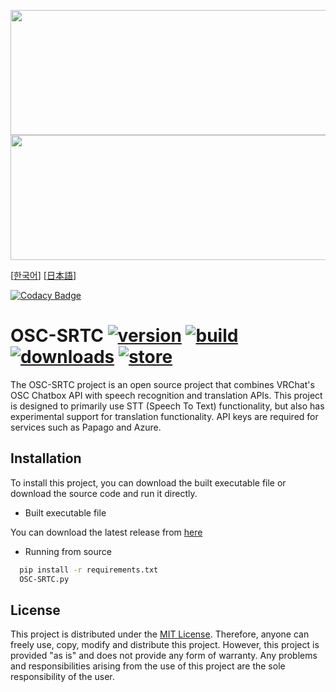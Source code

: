 <p align="center">
  <img src="https://github.com/rera-vrc/OSC-SRTC/blob/main/imgs/Dark-Logo.png?raw=true#gh-dark-mode-only" height="200" width="700">
  <img src="https://github.com/rera-vrc/OSC-SRTC/blob/main/imgs/Light-Logo.png?raw=true#gh-light-mode-only" height="200" width="700">
  </br>
</p>
<p aligh="center">
  [<a href="https://github.com/rera-vrc/OSC-SRTC/blob/main/readme-KO.md">한국어</a>]
  [<a href="https://github.com/rera-vrc/OSC-SRTC/blob/main/readme-JA.md">日本語</a>]
</p>

[![Codacy Badge](https://api.codacy.com/project/badge/Grade/6f0ab48499f94b4085deab02e963adf2)](https://app.codacy.com/gh/OSC-SRTC/OSC-SRTC?utm_source=github.com&utm_medium=referral&utm_content=OSC-SRTC/OSC-SRTC&utm_campaign=Badge_Grade)
# OSC-SRTC [![version](https://img.shields.io/github/v/tag/rera-vrc/OSC-SRTC?color=informational&label=version&sort=semver)](https://github.com/rera-vrc/OSC-SRTC/releases/) [![build](https://github.com/rera-vrc/OSC-SRTC/actions/workflows/release.yaml/badge.svg)](https://github.com/rera-vrc/OSC-SRTC/actions/workflows/release.yaml) [![downloads](https://shields.io/github/downloads/rera-vrc/OSC-SRTC/total)](https://github.com/rera-vrc/OSC-SRTC/releases/) [![store](https://img.shields.io/badge/Store-BOOTH.PM-red)](https://rera-c.booth.pm/items/4217922)

The OSC-SRTC project is an open source project that combines VRChat's OSC Chatbox API with speech recognition and translation APIs. This project is designed to primarily use STT (Speech To Text) functionality, but also has experimental support for translation functionality. API keys are required for services such as Papago and Azure.

## Installation

To install this project, you can download the built executable file or download the source code and run it directly.

*  Built executable file

You can download the latest release from [here](https://github.com/rera-vrc/OSC-SRTC/releases)

*  Running from source

```bash
  pip install -r requirements.txt
  OSC-SRTC.py
```
    
## License

This project is distributed under the [MIT License](https://choosealicense.com/licenses/mit/). Therefore, anyone can freely use, copy, modify and distribute this project. However, this project is provided "as is" and does not provide any form of warranty. Any problems and responsibilities arising from the use of this project are the sole responsibility of the user.
